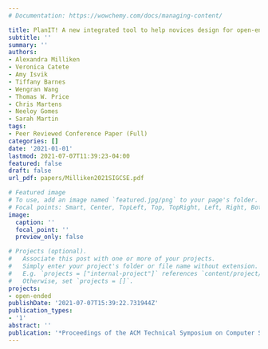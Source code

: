 ```yaml
---
# Documentation: https://wowchemy.com/docs/managing-content/

title: PlanIT! A new integrated tool to help novices design for open-ended projects
subtitle: ''
summary: ''
authors:
- Alexandra Milliken
- Veronica Catete
- Amy Isvik
- Tiffany Barnes
- Wengran Wang
- Thomas W. Price
- Chris Martens
- Neeloy Gomes
- Sarah Martin
tags:
- Peer Reviewed Conference Paper (Full)
categories: []
date: '2021-01-01'
lastmod: 2021-07-07T11:39:23-04:00
featured: false
draft: false
url_pdf: papers/Milliken2021SIGCSE.pdf

# Featured image
# To use, add an image named `featured.jpg/png` to your page's folder.
# Focal points: Smart, Center, TopLeft, Top, TopRight, Left, Right, BottomLeft, Bottom, BottomRight.
image:
  caption: ''
  focal_point: ''
  preview_only: false

# Projects (optional).
#   Associate this post with one or more of your projects.
#   Simply enter your project's folder or file name without extension.
#   E.g. `projects = ["internal-project"]` references `content/project/deep-learning/index.md`.
#   Otherwise, set `projects = []`.
projects:
- open-ended
publishDate: '2021-07-07T15:39:22.731944Z'
publication_types:
- '1'
abstract: ''
publication: '*Proceedings of the ACM Technical Symposium on Computer Science Education*'
---
```

